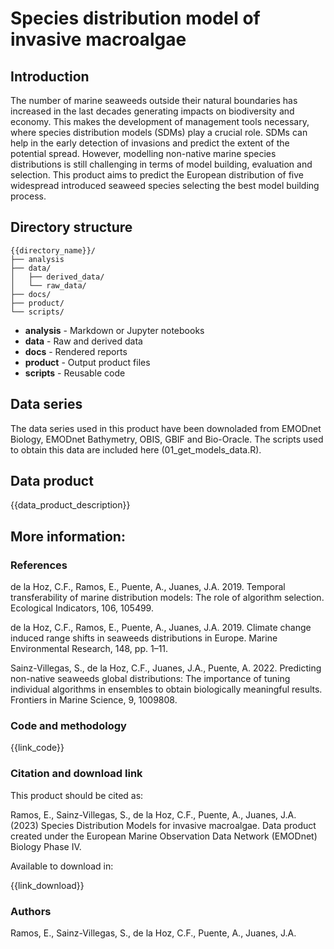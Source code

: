 # Species distribution model of invasive macroalgae

## Introduction

The number of marine seaweeds outside their natural boundaries has increased in the last decades generating impacts on biodiversity and economy. This makes the development of management tools necessary, where species distribution models (SDMs) play a crucial role. SDMs can help in the early detection of invasions and predict the extent of the potential spread. However, modelling non-native marine species distributions is still challenging in terms of model building, evaluation and selection. This product aims to predict the European distribution of five widespread introduced seaweed species selecting the best model building process.

## Directory structure

```
{{directory_name}}/
├── analysis
├── data/
│   ├── derived_data/
│   └── raw_data/
├── docs/
├── product/
└── scripts/
```

* **analysis** - Markdown or Jupyter notebooks
* **data** - Raw and derived data
* **docs** - Rendered reports
* **product** - Output product files
* **scripts** - Reusable code

## Data series

The data series used in this product have been downoladed from EMODnet Biology, EMODnet Bathymetry, OBIS, GBIF and Bio-Oracle. The scripts used to obtain this data are included here (01_get_models_data.R).

## Data product

{{data_product_description}}

## More information:

### References

de la Hoz, C.F., Ramos, E., Puente, A., Juanes, J.A. 2019. Temporal transferability of marine distribution models: The role of algorithm selection. Ecological Indicators, 106, 105499.

de la Hoz, C.F., Ramos, E., Puente, A., Juanes, J.A. 2019. Climate change induced range shifts in seaweeds distributions in Europe. Marine Environmental Research, 148, pp. 1–11.

Sainz-Villegas, S., de la Hoz, C.F., Juanes, J.A., Puente, A. 2022. Predicting non-native seaweeds global distributions: The importance of tuning individual algorithms in ensembles to obtain biologically meaningful results. Frontiers in Marine Science, 9, 1009808.

### Code and methodology

{{link_code}}

### Citation and download link

This product should be cited as:

Ramos, E., Sainz-Villegas, S., de la Hoz, C.F., Puente, A., Juanes, J.A. (2023) Species Distribution Models for invasive macroalgae. Data product created under the European Marine Observation Data Network (EMODnet) Biology Phase IV.

Available to download in:

{{link_download}}

### Authors

Ramos, E., Sainz-Villegas, S., de la Hoz, C.F., Puente, A., Juanes, J.A. 
